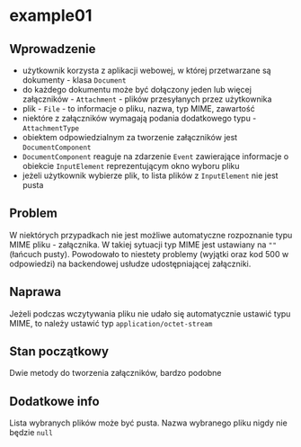 # example01

## Wprowadzenie

* użytkownik korzysta z aplikacji webowej, w której przetwarzane są dokumenty - klasa `Document`
* do każdego dokumentu może być dołączony jeden lub więcej załączników - `Attachment` - plików przesyłanych przez użytkownika
* plik - `File` - to informacje o pliku, nazwa, typ MIME, zawartość
* niektóre z załączników wymagają podania dodatkowego typu - `AttachmentType`
* obiektem odpowiedzialnym za tworzenie załączników jest `DocumentComponent`
* `DocumentComponent` reaguje na zdarzenie `Event` zawierające informacje o obiekcie `InputElement` reprezentującym okno wyboru pliku
* jeżeli użytkownik wybierze plik, to lista plików z `InputElement` nie jest pusta 

## Problem

W niektórych przypadkach nie jest możliwe automatyczne rozpoznanie typu MIME pliku - załącznika. W takiej sytuacji typ MIME jest ustawiany na `""` (łańcuch pusty). Powodowało to niestety problemy (wyjątki oraz kod 500 w odpowiedzi) na backendowej usłudze udostępniającej załączniki.

## Naprawa

Jeżeli podczas wczytywania pliku nie udało się automatycznie ustawić typu MIME, to należy ustawić typ `application/octet-stream`

## Stan początkowy

Dwie metody do tworzenia załączników, bardzo podobne

## Dodatkowe info

Lista wybranych plików może być pusta. Nazwa wybranego pliku nigdy nie będzie `null`